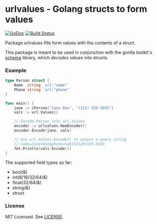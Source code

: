 # urlvalues - Golang structs to form values

[![GoDoc](https://godoc.org/github.com/kladd/urlvalues?status.svg)](https://godoc.org/github.com/kladd/urlvalues) [![Build Status](https://travis-ci.org/kladd/urlvalues.png?branch=master)](https://travis-ci.org/kladd/urlvalues)

Package urlvalues fills form values with the contents of a struct.

This package is meant to be used in conjunction with the gorilla toolkit's [schema](https://github.com/gorilla/schema) library, which _decodes_ values into structs.

### Example

```go
type Person struct {
	Name  string `url:"name"`
	Phone string `url:"phone"`
}

func main() {
	jane := &Person{"Jane Doe", "(111) 555-5555"}
	vals := url.Values{}

	// Encode Person into url.Values
	encoder := urlvalues.NewEncoder()
	encoder.Encode(jane, vals)

	// Use url.Values.Encode() to output a query string
	// name=Jane+Doe&phone=%28111%29+555-5555
	fmt.Println(vals.Encode())
}
```

The supported field types so far:
* bool(&)
* int(8/16/32/64/&)
* float(32/64/&)
* string(&)
* struct


### License

MIT Licensed. See [LICENSE](./LICENSE).
